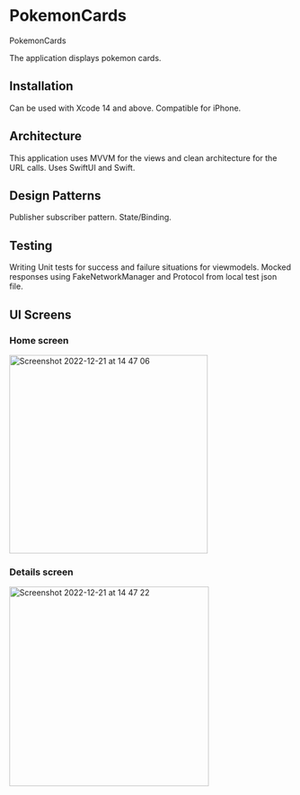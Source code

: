 # PokemonCards

PokemonCards

The application displays pokemon cards.

## Installation
Can be used with Xcode 14 and above. 
Compatible for iPhone.

## Architecture 
This application uses MVVM for the views and clean architecture for the URL calls. 
Uses SwiftUI and Swift.

## Design Patterns 
Publisher subscriber pattern. 
State/Binding. 

## Testing
Writing Unit tests for success and failure situations for viewmodels.
Mocked responses using FakeNetworkManager and Protocol from local test json file.

## UI Screens

### Home screen 
<img width="353" alt="Screenshot 2022-12-21 at 14 47 06" src="https://user-images.githubusercontent.com/116714775/208945029-9905a3bc-1594-4ee1-ac3d-b62ca47e3a3d.png">


### Details screen
<img width="355" alt="Screenshot 2022-12-21 at 14 47 22" src="https://user-images.githubusercontent.com/116714775/208945056-3ad2a6db-67ab-4d4d-a126-cfdc0e5903b5.png">
